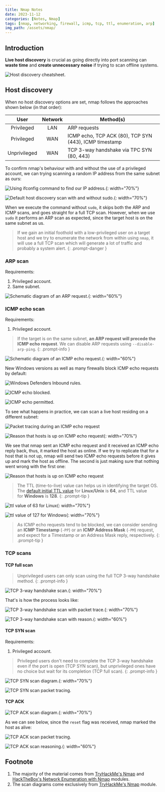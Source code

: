 ```yaml
---
title: Nmap Notes
date: 2023-11-12
categories: [Notes, Nmap]
tags: [nmap, networking, firewall, icmp, tcp, ttl, enumeration, arp]
img_path: /assets/nmap/
---
```


## Introduction

**Live host discovery** is crucial as going directly into port scanning can **waste time** and **create unnecessary noise** if trying to scan offline systems.

![Host discovery cheatsheet.](host_discovery_cheatsheet.png)

## Host discovery

When no host discovery options are set, nmap follows the approaches shown below (in that order):

|User|Network|Method(s)|
|:-:|:-:|---|
|Privileged|LAN|ARP requests|
|Privileged|WAN|ICMP echo, TCP ACK (80), TCP SYN (443), ICMP timestamp|
|Unprivileged|WAN|TCP 3-way handshake via TPC SYN (80, 443)|

To confirm nmap's behaviour with and without the use of a privileged account, we can trying scanning a random IP address from the same subnet as ours:

![Using ifconfig command to find our IP address.](ifconfig.jpg){: width="70%"}

![Default host discovery scan with and without sudo.](default_vs_sudo_scan.jpg){: width="70%"}

When we execute the command without `sudo`, it skips both the ARP and ICMP scans, and goes straight for a full TCP scan. However, when we use `sudo` it performs an ARP scan as expected, since the target host is on the same subnet as us.

> If we gain an initial foothold with a low-privileged user on a target host and we try to enumerate the network from within using `nmap`, it will use a full TCP scan which will generate a lot of traffic and probably a system alert.
{: .prompt-danger }

### ARP scan

Requirements:
1. Privileged account.
2. Same subnet.

![Schematic diagram of an ARP request.](arp_scan.png){: width="60%"}

### ICMP echo scan

Requirements:
1. Privileged account.

> If the target is on the same subnet, **an ARP request will precede the ICMP echo request**. We can disable ARP requests using `--disable-arp-ping`.
{: .prompt-info }

![Schematic diagram of an ICMP echo request.](nmap_icmp.png){: width="60%"}

New Windows versions as well as many firewalls block ICMP echo requests by default:

![Windows Defenders Inbound rules.](firewall_rules.jpg)

![ICMP echo blocked.](firewall_icmp_blocked.jpg)

![ICMP echo permitted.](firewall_icmp_permitted.jpg)

To see what happens in practice, we can scan a live host residing on a different subnet:

![Packet tracing during an ICMP echo request](icmp_echo_packet-trace.jpg)

![Reason that hosts is up on ICMP echo request](icmp_echo_reason.jpg){: width="70%"}

We see that nmap sent an ICMP echo request and it received an ICMP echo reply back, thus, it marked the host as online. If we try to replicate that for a host that is not up, nmap will send two ICMP echo requests before it gives up and mark the host as offline. The second is just making sure that nothing went wrong with the first one:

![Reason that hosts is up on ICMP echo request](icmp_echo_packet-trace_host_down.jpg)


> The TTL (time-to-live) value can helps us in identifying the target OS. The [default initial TTL value](https://www.systranbox.com/why-is-ttl-different-for-linux-and-windows-systems/) for **Linux/Unix** is **64**, and TTL value for **Windows** is **128**.
{: .prompt-tip }

![ttl value of 63 for Linux](ttl_linux.jpg){: width="70%"}

![ttl value of 127 for Windows](ttl_windows.jpg){: width="70%"}

> As ICMP echo requests tend to be blocked, we can consider sending an **ICMP Timestamp** (`-PP`) or an **ICMP Address Mask** (`-PM`) request, and expect for a Timestamp or an Address Mask reply, respectively.
{: .prompt-tip }

### TCP scans

#### TCP full scan

> Unprivileged users can only scan using the full TCP 3-way handshake method.
{: .prompt-info }

![TCP 3-way handshake scan.](tcp_full.png){: width="70%"}

That's is how the process looks like:

![TCP 3-way handshake scan with packet trace.](tcp_full_scan_low_user.jpg){: width="70%"}

![TCP 3-way handshake scan with reason.](tcp_full_scan_low_user_reason.jpg){: width="60%"}

#### TCP SYN scan

Requirements:
1. Privileged account.

> Privileged users don't need to complete the TCP 3-way handshake even if the port is open (TCP SYN scan), but unprivileged ones have no choice but wait for its completion (TCP full scan).
{: .prompt-info }

![TCP SYN scan diagram.](tcp_syn_ps.png){: width="70%"}

![TCP SYN scan packet tracing.](tcp_syn_scan.jpg)

#### TCP ACK

![TCP ACK scan diagram.](tcp_ack.png){: width="70%"}

As we can see below, since the `reset` flag was received, nmap marked the host as alive:

![TCP ACK scan packet tracing.](tcp_ack_scan.jpg)

![TCP ACK scan reasoning.](tcp_ack_scan_reason.jpg){: width="60%"}

## Footnote

1. The majority of the material comes from [TryHackMe's Nmap](https://tryhackme.com/room/furthernmap) and [HackTheBox's Network Enumeration with Nmap](https://academy.hackthebox.com/course/preview/network-enumeration-with-nmap) modules.
2. The scan diagrams come exclusively from [TryHackMe's Nmap](https://tryhackme.com/room/furthernmap) module.